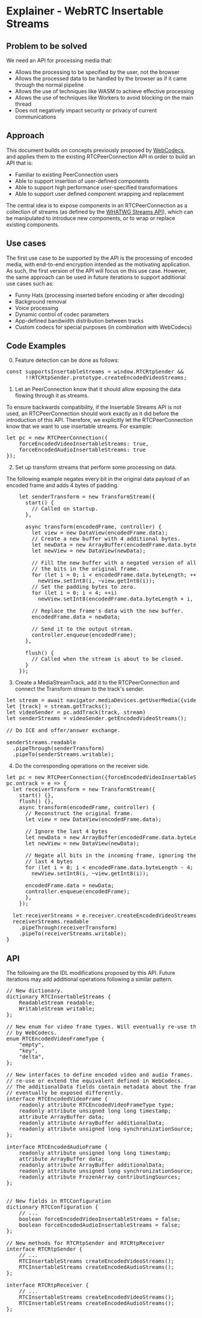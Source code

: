 # Explainer - WebRTC Insertable Streams

## Problem to be solved

We need an API for processing media that:
* Allows the processing to be specified by the user, not the browser
* Allows the processed data to be handled by the browser as if it came through
  the normal pipeline
* Allows the use of techniques like WASM to achieve effective processing
* Allows the use of techniques like Workers to avoid blocking on the main thread
* Does not negatively impact security or privacy of current communications


## Approach

This document builds on concepts previously proposed by
[WebCodecs](https://github.com/pthatcherg/web-codecs/), and applies them to the existing
RTCPeerConnection API in order to build an API that is:

* Familiar to existing PeerConnection users
* Able to support insertion of user-defined components
* Able to support high performance user-specified transformations
* Able to support user defined component wrapping and replacement

The central idea is to expose components in an RTCPeerConnection as a collection of
streams (as defined by the [WHATWG Streams API](https://streams.spec.whatwg.org/)),
which can be manipulated to introduce new components, or to wrap or replace existing
components.


## Use cases

The first use case to be supported by the API is the processing of encoded media, with
end-to-end encryption intended as the motivating application. As such, the first version
of the API will focus on this use case. However, the same approach can be used in future
iterations to support additional use cases such as:

* Funny Hats (processing inserted before encoding or after decoding)
* Background removal
* Voice processing
* Dynamic control of codec parameters
* App-defined bandwidth distribution between tracks
* Custom codecs for special purposes (in combination with WebCodecs)

## Code Examples
0. Feature detection can be done as follows:

<pre>
const supportsInsertableStreams = window.RTCRtpSender &&
      !!RTCRtpSender.prototype.createEncodedVideoStreams;
</pre>

1. Let an PeerConnection know that it should allow exposing the data flowing through it
as streams.

To ensure backwards compatibility, if the Insertable Streams API is not used, an
RTCPeerConnection should work exactly as it did before the introduction of this API.
Therefore, we explicitly let the RTCPeerConnection know that we want to use insertable
streams. For example:

<pre>
let pc = new RTCPeerConnection({
    forceEncodedVideoInsertableStreams: true,
    forceEncodedAudioInsertableStreams: true
});
</pre>

2. Set up transform streams that perform some processing on data.

The following example negates every bit in the original data payload
of an encoded frame and adds 4 bytes of padding.

<pre>
    let senderTransform = new TransformStream({
      start() {
        // Called on startup.
      },

      async transform(encodedFrame, controller) {
        let view = new DataView(encodedFrame.data);
        // Create a new buffer with 4 additional bytes.
        let newData = new ArrayBuffer(encodedFrame.data.byteLength + 4);
        let newView = new DataView(newData);

        // Fill the new buffer with a negated version of all
        // the bits in the original frame.
        for (let i = 0; i < encodedFrame.data.byteLength; ++i)
          newView.setInt8(i, ~view.getInt8(i));
        // Set the padding bytes to zero.
        for (let i = 0; i < 4; ++i)
          newView.setInt8(encodedFrame.data.byteLength + i, 0);

        // Replace the frame's data with the new buffer.
        encodedFrame.data = newData;

        // Send it to the output stream.
        controller.enqueue(encodedFrame);
      },

      flush() {
        // Called when the stream is about to be closed.
      }
    });
</pre>

3. Create a MediaStreamTrack, add it to the RTCPeerConnection and connect the
Transform stream to the track's sender.

<pre>
let stream = await navigator.mediaDevices.getUserMedia({video:true});
let [track] = stream.getTracks();
let videoSender = pc.addTrack(track, stream)
let senderStreams = videoSender.getEncodedVideoStreams();

// Do ICE and offer/answer exchange.

senderStreams.readable
  .pipeThrough(senderTransform)
  .pipeTo(senderStreams.writable);
</pre>

4. Do the corresponding operations on the receiver side.

<pre>
let pc = new RTCPeerConnection({forceEncodedVideoInsertableStreams: true});
pc.ontrack = e => {
  let receiverTransform = new TransformStream({
    start() {},
    flush() {},
    async transform(encodedFrame, controller) {
      // Reconstruct the original frame.
      let view = new DataView(encodedFrame.data);

      // Ignore the last 4 bytes
      let newData = new ArrayBuffer(encodedFrame.data.byteLength - 4);
      let newView = new DataView(newData);

      // Negate all bits in the incoming frame, ignoring the
      // last 4 bytes
      for (let i = 0; i < encodedFrame.data.byteLength - 4; ++i)
        newView.setInt8(i, ~view.getInt8(i));

      encodedFrame.data = newData;
      controller.enqueue(encodedFrame);
      },
    });

  let receiverStreams = e.receiver.createEncodedVideoStreams();
  receiverStreams.readable
    .pipeThrough(receiverTransform)
    .pipeTo(receiverStreams.writable);
}
</pre>

## API

The following are the IDL modifications proposed by this API.
Future iterations may add additional operations following a similar pattern.

<pre>
// New dictionary.
dictionary RTCInsertableStreams {
    ReadableStream readable;
    WritableStream writable;
};

// New enum for video frame types. Will eventually re-use the equivalent defined
// by WebCodecs.
enum RTCEncodedVideoFrameType {
    "empty",
    "key",
    "delta",
};

// New interfaces to define encoded video and audio frames. Will eventually
// re-use or extend the equivalent defined in WebCodecs.
// The additionalData fields contain metadata about the frame and will
// eventually be exposed differently.
interface RTCEncodedVideoFrame {
    readonly attribute RTCEncodedVideoFrameType type;
    readonly attribute unsigned long long timestamp;
    attribute ArrayBuffer data;
    readonly attribute ArrayBuffer additionalData;
    readonly attribute unsigned long synchronizationSource;
};

interface RTCEncodedAudioFrame {
    readonly attribute unsigned long long timestamp;
    attribute ArrayBuffer data;
    readonly attribute ArrayBuffer additionalData;
    readonly attribute unsigned long synchronizationSource;
    readonly attribute FrozenArray<unsigned long> contributingSources;
};


// New fields in RTCConfiguration
dictionary RTCConfiguration {
    // ...
    boolean forceEncodedVideoInsertableStreams = false;
    boolean forceEncodedAudioInsertableStreams = false;
};

// New methods for RTCRtpSender and RTCRtpReceiver
interface RTCRtpSender {
    // ...
    RTCInsertableStreams createEncodedVideoStreams();
    RTCInsertableStreams createEncodedAudioStreams();
};

interface RTCRtpReceiver {
    // ...
    RTCInsertableStreams createEncodedVideoStreams();
    RTCInsertableStreams createEncodedAudioStreams();
};

</pre>
